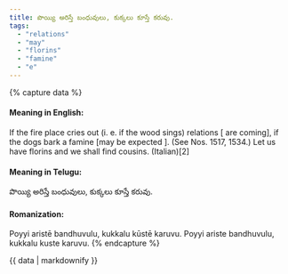 ```yaml
---
title: పొయ్యి అరిస్తే బంధువులు, కుక్కలు కూస్తే కరువు.
tags:
  - "relations"
  - "may"
  - "florins"
  - "famine"
  - "e"
---
```


{% capture data %}
#### Meaning in English:
If the fire place cries out (i. e. if the wood sings) relations [ are coming], if the dogs bark a famine [may be expected ].
(See Nos. 1517, 1534.)
Let us have florins and we shall find cousins. (Italian)[2]

#### Meaning in Telugu:
పొయ్యి అరిస్తే బంధువులు, కుక్కలు కూస్తే కరువు.

#### Romanization:
Poyyi aristē bandhuvulu, kukkalu kūstē karuvu.
Poyyi ariste bandhuvulu, kukkalu kuste karuvu.
{% endcapture %}

{{ data | markdownify }}


